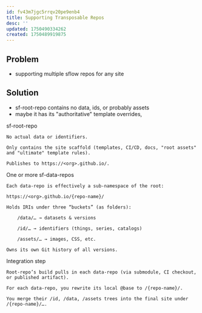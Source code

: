 ```yaml
---
id: fv43m7jgc5rrqv20pe9enb4
title: Supporting Transposable Repos
desc: ''
updated: 1750490334262
created: 1750489919875
---
```


## Problem

- supporting multiple sflow repos for any site


## Solution

- sf-root-repo contains no data, ids, or probably assets
- maybe it has its "authoritative" template overrides, 



sf-root-repo

    No actual data or identifiers.

    Only contains the site scaffold (templates, CI/CD, docs, "root assets" and "ultimate" template rules).

    Publishes to https://<org>.github.io/.

One or more sf-data-repos

    Each data-repo is effectively a sub-namespace of the root:

    https://<org>.github.io/{repo-name}/

    Holds IRIs under three “buckets” (as folders):

        /data/… → datasets & versions

        /id/… → identifiers (things, series, catalogs)

        /assets/… → images, CSS, etc.

    Owns its own Git history of all versions.

Integration step

    Root-repo’s build pulls in each data-repo (via submodule, CI checkout, or published artifact).

    For each data-repo, you rewrite its local @base to /{repo-name}/.

    You merge their /id, /data, /assets trees into the final site under /{repo-name}/….